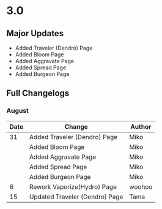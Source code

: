# 3.0

## Major Updates

* Added Traveler (Dendro) Page
* Added Bloom Page
* Added Aggravate Page
* Added Spread Page
* Added Burgeon Page

## Full Changelogs

### August

| Date | Change                         | Author |
| ---- | ------------------------------ | ------ |
| 31   | Added Traveler (Dendro) Page   | Miko   |
|      | Added Bloom Page               | Miko   |
|      | Added Aggravate Page           | Miko   |
|      | Added Spread Page              | Miko   |
|      | Added Burgeon Page             | Miko   |
| 6    | Rework Vaporize(Hydro) Page    | woohoo |
| 15   | Updated Traveler (Dendro) Page | Tama   |
